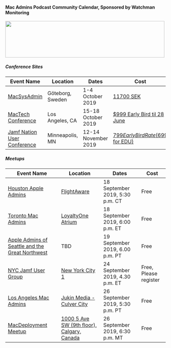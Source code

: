 #### Mac Admins Podcast Community Calendar, Sponsored by Watchman Monitoring

[<img src="https://podcast.macadmins.org/wp-content/uploads/2017/06/Watchman-Monitoring-logo-blue.png" alt="" width="500" height="115" />](https://www.watchmanmonitoring.com)

##### Conference Sites

| Event Name | Location | Dates | Cost |
|------------|----------|-------|------|
| [MacSysAdmin](http://macsysadmin.se/) | Göteborg, Sweden | 1-4 October 2019 | [11700 SEK](https://www.macsysadmin.se/register/register.php) |
| [MacTech Conference](https://conference.mactech.com) | Los Angeles, CA | 15-18 October 2019 | [$999 Early Bird til 28 June](https://forms.mactech.com/fillsurvey.php?sid=676&rid=None) |
| [Jamf Nation User Conference](https://www.jamf.com/events/jamf-nation-user-conference/2019/) | Minneapolis, MN | 12-14 November 2019 | [$799 Early Bird Rate ($699 for EDU)](https://www.cvent.com/events/jamf-nation-user-conference-2019/registration-7d9e9c5d913c4c38b847a10de4a84e25.aspx) |


##### Meetups

| Event Name | Location | Dates | Cost |
|------------|----------|-------|------|
| [Houston Apple Admins](https://houstonappleadmins.org/Sept2019-Meetup/) | [FlightAware](https://goo.gl/maps/XQ3wqBddPUP2) | 18 September 2019, 5:30 p.m. CT | Free |
| [Toronto Mac Admins](https://www.eventbrite.com/e/toronto-macbrained-for-all-admins-cybersecurity-and-your-organization-tickets-67780496289/) | [LoyaltyOne Atrium](https://goo.gl/maps/5xSVC7gvs42Go31R6) | 18 September 2019, 6:00 p.m. ET | Free |
| [Apple Admins of Seattle and the Great Northwest](https://www.meetup.com/Seattle-Apple-Admins) | TBD | 19 September 2019, 6.00 p.m. PT | Free |
| [NYC Jamf User Group](https://www.jamf.com/jamf-nation/events/user-groups/300/nyc-metro-jamf-user-group-september-2019-meeting) | [New York City 1](https://maps.apple.com/?address=Apple%20Inc.,%20100%205th%20Ave,%20New%20York,%20NY%2010011,%20United%20States&auid=5865647463717811209&ll=40.737050,-73.993311&lsp=9902&q=New%20York%20City%201) | 24 September 2019, 4.30 p.m. ET | Free, Please register |
| [Los Angeles Mac Admins](https://www.jamf.com/jamf-nation/events/user-groups/301/los-angeles-mac-admins-meet-up) | [Jukin Media - Culver City](https://goo.gl/maps/FozUWJKxAGxKto9s5) | 26 September 2019, 5:30 p.m. PT | Free |
| [MacDeployment Meetup](https://macdeployment.ca) | [1000 5 Ave SW (9th floor), Calgary, Canada](https://maps.apple.com/?address=1000%205%20Ave%20SW\,%20Calgary%20AB%20T2P%204T9\,%20Canada&ll=51.049261\,-114.083826&q=1000%205%20Ave%20SW) | 26 September 2019, 6:30 p.m. MT | Free |
